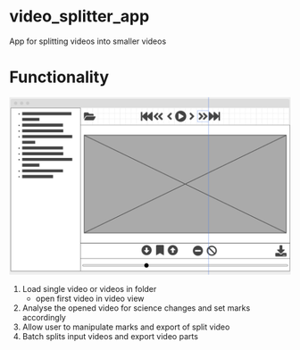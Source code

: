 # video_splitter_app
App for splitting videos into smaller videos

# Functionality

![wireframe](docs/2023012_vid_split_app_wireframe.png)

1. Load single video or videos in folder 
	- open first video in video view
2. Analyse the opened video for science changes and set marks accordingly
3. Allow user to manipulate marks and export of split video 
4. Batch splits input videos and export video parts
